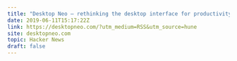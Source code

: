 ```yaml
---
title: "Desktop Neo – rethinking the desktop interface for productivity"
date: 2019-06-11T15:17:22Z
link: https://desktopneo.com/?utm_medium=RSS&utm_source=hune
site: desktopneo.com
topic: Hacker News
draft: false
---
```

